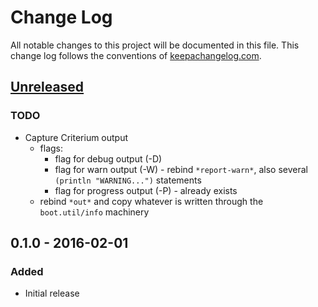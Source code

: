 # Change Log
All notable changes to this project will be documented in this file. This
change log follows the conventions of [keepachangelog.com](http://keepachangelog.com/).

## [Unreleased]
### TODO
- Capture Criterium output
    + flags:
        * flag for debug output (-D)
        * flag for warn output (-W) - rebind `*report-warn*`, also several `(println "WARNING...")` statements
        * flag for progress output (-P) - already exists
    + rebind `*out*` and copy whatever is written through the `boot.util/info`
      machinery

## 0.1.0 - 2016-02-01
### Added
- Initial release

[Unreleased]: https://github.com/tulos/boot-criterium/compare/0.1.0...HEAD
